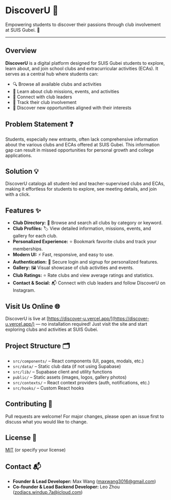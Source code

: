 # DiscoverU 🚀

Empowering students to discover their passions through club involvement at SUIS Gubei. 🌟

---

## Overview

**DiscoverU** is a digital platform designed for SUIS Gubei students to explore, learn about, and join school clubs and extracurricular activities (ECAs). It serves as a central hub where students can:

- 🔍 Browse all available clubs and activities
- 📖 Learn about club missions, events, and activities
- 🤝 Connect with club leaders
- 📝 Track their club involvement
- 🌱 Discover new opportunities aligned with their interests

## Problem Statement ❓

Students, especially new entrants, often lack comprehensive information about the various clubs and ECAs offered at SUIS Gubei. This information gap can result in missed opportunities for personal growth and college applications.

## Solution 💡

DiscoverU catalogs all student-led and teacher-supervised clubs and ECAs, making it effortless for students to explore, see meeting details, and join with a click.

## Features ✨

- **Club Directory:** 🔎 Browse and search all clubs by category or keyword.
- **Club Profiles:** 🏷️ View detailed information, missions, events, and gallery for each club.
- **Personalized Experience:** ⭐ Bookmark favorite clubs and track your memberships.
- **Modern UI:** ⚡ Fast, responsive, and easy to use.
- **Authentication:** 🔐 Secure login and signup for personalized features.
- **Gallery:** 🖼️ Visual showcase of club activities and events.
- **Club Ratings:** ⭐ Rate clubs and view average ratings and statistics.
- **Contact & Social:** 📬 Connect with club leaders and follow DiscoverU on Instagram.

## Visit Us Online 🌐

DiscoverU is live at [https://discover-u.vercel.app/](https://discover-u.vercel.app/) — no installation required! Just visit the site and start exploring clubs and activities at SUIS Gubei.

## Project Structure 🗂️

- `src/components/` – React components (UI, pages, modals, etc.)
- `src/data/` – Static club data (if not using Supabase)
- `src/lib/` – Supabase client and utility functions
- `public/` – Static assets (images, logos, gallery photos)
- `src/contexts/` – React context providers (auth, notifications, etc.)
- `src/hooks/` – Custom React hooks

## Contributing 🤗

Pull requests are welcome! For major changes, please open an issue first to discuss what you would like to change.

## License 📄

[MIT](LICENSE) (or specify your license)

## Contact 📬

- **Founder & Lead Developer:** Max Wang (maxwang3016@gmail.com)
- **Co-founder & Lead Backend Developer:** Leo Zhou (zodiacs.windup.7a@icloud.com)
